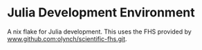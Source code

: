 Julia Development Environment
=============================

A nix flake for Julia development. This uses the FHS provided by
www.github.com:olynch/scientific-fhs.git.
